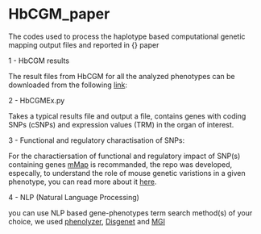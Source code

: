 # HbCGM_paper

The codes used to process the haplotype based computational genetic mapping output files and reported in {} paper

1 - HbCGM results

The result files from HbCGM for all the analyzed phenotypes can be downloaded from the following [link](https://drive.google.com/drive/folders/1HOI16TXqepgct3RTlt71AZjQ1njwuOAo?usp=sharing):

2 - HbCGMEx.py

Takes a typical results file and output a file, contains genes with coding SNPs (cSNPs) and expression values (TRM) in the organ of interest. 

3 - Functional and regulatory charactisation of SNPs:

For the charactiersation of functional and regulatory impact of SNP(s) containing genes [mMap](https://github.com/AhmedArslan/mMap) is recommanded, the repo was developed, especally, to understand the role of mouse genetic varistions in a given phenotype, you can read more about it [here](https://github.com/AhmedArslan/mMap). 

4 - NLP (Natural Language Processing)

you can use NLP based gene-phenotypes term search method(s) of your choice, we used [phenolyzer](https://github.com/WGLab/phenolyzer), [Disgenet](https://www.disgenet.org/search) and [MGI](http://www.informatics.jax.org/)
